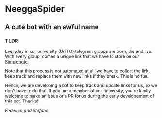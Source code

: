 # NeeggaSpider

## A cute bot with an awful name

### TLDR
Everyday in our university (UniTO) telegram groups are born, die and live. 
With every group, comes a unique link that we have to store on our [Simplenote](http://simp.ly/p/MRlJ5H).

Note that this process is not automated at all, we have to collect the link, keep track
and replace them with new links if they break. This is no fun.

Hence, we are developing a bot to keep track and update links for us, so we don't have to do that.
If you are a member of our university, you're kindly welcome to make an issue or a PR for us during
the early developement of this bot. Thanks!

*Federico and Stefano*